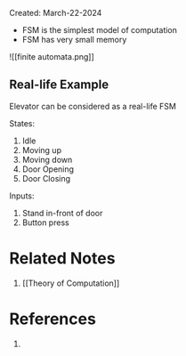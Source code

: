 Created: March-22-2024

- FSM is the simplest model of computation
- FSM has very small memory

![[finite automata.png]]
## Real-life Example

Elevator can be considered as a real-life FSM

States:

1. Idle
2. Moving up
3. Moving down
4. Door Opening
5. Door Closing

Inputs:

1. Stand in-front of door
2. Button press

# Related Notes

1. [[Theory of Computation]]
# References

1. 